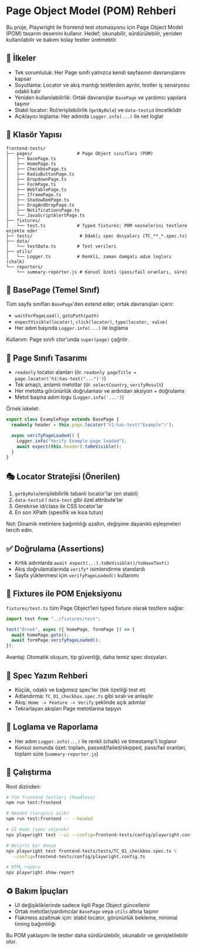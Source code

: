 # Page Object Model (POM) Rehberi

Bu proje, Playwright ile frontend test otomasyonu için Page Object Model (POM) tasarım desenini kullanır. Hedef; okunabilir, sürdürülebilir, yeniden kullanılabilir ve bakımı kolay testler üretmektir.

## 🎯 İlkeler

- Tek sorumluluk: Her Page sınıfı yalnızca kendi sayfasının davranışlarını kapsar
- Soyutlama: Locator ve akış mantığı testlerden ayrılır, testler iş senaryosu odaklı kalır
- Yeniden kullanılabilirlik: Ortak davranışlar `BasePage` ve yardımcı yapılara taşınır
- Stabil locator: Rol/erişilebilirlik (`getByRole`) ve `data-testid` önceliklidir
- Açıklayıcı loglama: Her adımda `Logger.info(...)` ile net loglar

## 📁 Klasör Yapısı

```
frontend-tests/
├── pages/                 # Page Object sınıfları (POM)
│   ├── BasePage.ts
│   ├── HomePage.ts
│   ├── CheckboxPage.ts
│   ├── RadioButtonPage.ts
│   ├── DropdownPage.ts
│   ├── FormPage.ts
│   ├── WebTablePage.ts
│   ├── IframePage.ts
│   ├── ShadowDomPage.ts
│   ├── DragAndDropPage.ts
│   ├── NotificationsPage.ts
│   └── JavaScriptAlertPage.ts
├── fixtures/
│   └── test.ts            # Typed fixtures: POM nesnelerini testlere enjekte eder
├── tests/                  # Odaklı spec dosyaları (TC_**_*.spec.ts)
├── data/
│   └── testData.ts        # Test verileri
├── utils/
│   └── Logger.ts          # Renkli, zaman damgalı adım logları (chalk)
└── reporters/
    └── summary-reporter.js # Konsol özeti (pass/fail oranları, süre)
```

## 🧱 BasePage (Temel Sınıf)

Tüm sayfa sınıfları `BasePage`'den extend eder; ortak davranışları içerir:

- `waitForPageLoad()`, `gotoPath(path)`
- `expectVisible(locator)`, `click(locator)`, `type(locator, value)`
- Her adım başında `Logger.info(...)` ile loglama

Kullanım: Page sınıfı ctor'unda `super(page)` çağrılır.

## 📄 Page Sınıfı Tasarımı

- `readonly` locator alanları (ör. `readonly pageTitle = page.locator('h1:has-text("...")')`)
- Tek amaçlı, anlamlı metotlar (ör. `selectCountry`, `verifyResult`)
- Her metotta görünürlük doğrulaması ve ardından aksiyon + doğrulama
- Metot başına adım logu (`Logger.info('...')`)

Örnek iskelet:

```ts
export class ExamplePage extends BasePage {
  readonly header = this.page.locator('h1:has-text("Example")');

  async verifyPageLoaded() {
    Logger.info("Verify Example page loaded");
    await expect(this.header).toBeVisible();
  }
}
```

## 🎭 Locator Stratejisi (Önerilen)

1. `getByRole`/erişilebilirlik tabanlı locator'lar (en stabil)
2. `data-testid` / `data-test` gibi özel attribute'lar
3. Gerekirse id/class ile CSS locator'lar
4. En son XPath (spesifik ve kısa tutun)

Not: Dinamik metinlere bağımlılığı azaltın, değişime dayanıklı eşleşmeleri tercih edin.

## ✅ Doğrulama (Assertions)

- Kritik adımlarda `await expect(...).toBeVisible()/toHaveText()`
- Akış doğrulamalarında `verify*` isimlendirme standardı
- Sayfa yüklenmesi için `verifyPageLoaded()` kullanımı

## 🧰 Fixtures ile POM Enjeksiyonu

`fixtures/test.ts` tüm Page Object’leri typed fixture olarak testlere sağlar:

```ts
import test from "../fixtures/test";

test("Örnek", async ({ homePage, formPage }) => {
  await homePage.goto();
  await formPage.verifyPageLoaded();
});
```

Avantaj: Otomatik oluşum, tip güvenliği, daha temiz spec dosyaları.

## 🧪 Spec Yazım Rehberi

- Küçük, odaklı ve bağımsız spec’ler (tek özelliği test et)
- Adlandırma: `TC_01_checkbox.spec.ts` gibi sıralı ve anlaşılır
- Akış: `Home -> Feature -> Verify` şeklinde açık adımlar
- Tekrarlayan akışları Page metotlarına taşıyın

## 📝 Loglama ve Raporlama

- Her adım `Logger.info(...)` ile renkli (chalk) ve timestamp’li loglanır
- Konsol sonunda özet: toplam, passed/failed/skipped, pass/fail oranları, toplam süre (`summary-reporter.js`)

## 🔧 Çalıştırma

Root dizinden:

```bash
# Tüm frontend testleri (headless)
npm run test:frontend

# Headed (tarayıcı açık)
npm run test:frontend -- --headed

# UI modu (spec seçerek)
npx playwright test --ui --config=frontend-tests/config/playwright.config.ts

# Belirli bir dosya
npx playwright test frontend-tests/tests/TC_01_checkbox.spec.ts \
  --config=frontend-tests/config/playwright.config.ts

# HTML raporu
npx playwright show-report
```

## ♻️ Bakım İpuçları

- UI değişikliklerinde sadece ilgili Page Object güncellenir
- Ortak metotlar/yardımcılar `BasePage` veya `utils` altına taşınır
- Flakiness azaltmak için: stabil locator, görünürlük bekleme, minimal timing bağımlılığı

Bu POM yaklaşımı ile testler daha sürdürülebilir, okunabilir ve genişletilebilir olur.
